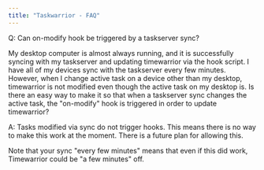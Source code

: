 ```yaml
---
title: "Taskwarrior - FAQ"
---
```


Q: Can on-modify hook be triggered by a taskserver sync?

My desktop computer is almost always running, and it is successfully syncing with my taskserver and updating timewarrior via the hook script. I have all of my devices sync with the taskserver every few minutes. However, when I change active task on a device other than my desktop, timewarrior is not modified even though the active task on my desktop is. Is there an easy way to make it so that when a taskserver sync changes the active task, the "on-modify" hook is triggered in order to update timewarrior?

A: Tasks modified via sync do not trigger hooks.
This means there is no way to make this work at the moment.
There is a future plan for allowing this.

 

Note that your sync "every few minutes" means that even if this did work, Timewarrior could be "a few minutes" off.

